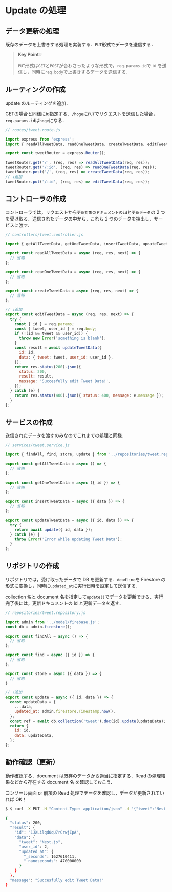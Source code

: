 # Update の処理

## データ更新の処理

既存のデータを上書きする処理を実装する．`PUT`形式でデータを送信する．

>**Key Point**💡
>
>`PUT`形式は`GET`と`POST`が合わさったような形式で，`req.params.id`で id を送信し，同時に`req.body`で上書きするデータを送信する．

## ルーティングの作成

update のルーティングを追加．

GETの場合と同様にid指定する．`/hoge`に`PUT`でリクエストを送信した場合，`req.params.id`は`hoge`になる．

```js
// routes/tweet.route.js

import express from 'express';
import { readAllTweetData, readOneTweetData, createTweetData, editTweetData } from '../controllers/tweet.controller.js';

export const tweetRouter = express.Router();

tweetRouter.get('/', (req, res) => readAllTweetData(req, res));
tweetRouter.get('/:id', (req, res) => readOneTweetData(req, res));
tweetRouter.post('/', (req, res) => createTweetData(req, res));
// ↓追加
tweetRouter.put('/:id', (req, res) => editTweetData(req, res));

```

## コントローラの作成

コントローラでは，リクエストから`更新対象のドキュメントのid`と`更新データ`の 2 つを受け取る．送信されたデータの中から，これら 2 つのデータを抽出し，サービスに渡す．

```js
// controllers/tweet.controller.js

import { getAllTweetData, getOneTweetData, insertTweetData, updateTweetData } from '../services/tweet.service.js';

export const readAllTweetData = async (req, res, next) => {
  // 省略
};

export const readOneTweetData = async (req, res, next) => {
  // 省略
};

export const createTweetData = async (req, res, next) => {
  // 省略
};

// ↓追加
export const editTweetData = async (req, res, next) => {
  try {
    const { id } = req.params;
    const { tweet, user_id } = req.body;
    if (!(id && tweet && user_id)) {
      throw new Error('something is blank');
    }
    const result = await updateTweetData({
      id: id,
      data: { tweet: tweet, user_id: user_id },
    });
    return res.status(200).json({
      status: 200,
      result: result,
      message: 'Succesfully edit Tweet Data!',
    });
  } catch (e) {
    return res.status(400).json({ status: 400, message: e.message });
  }
};

```

## サービスの作成

送信されたデータを渡すのみなのでこれまでの処理と同様．

```js
// services/tweet.service.js

import { findAll, find, store, update } from '../repositories/tweet.repository.js';

export const getAllTweetData = async () => {
  // 省略
};

export const getOneTweetData = async ({ id }) => {
  // 省略
};

export const insertTweetData = async ({ data }) => {
  // 省略
};

export const updateTweetData = async ({ id, data }) => {
  try {
    return await update({ id, data });
  } catch (e) {
    throw Error('Error while updating Tweet Data');
  }
};

```

## リポジトリの作成

リポジトリでは，受け取ったデータで DB を更新する．`deadline`を Firestore の形式に変換し，同時に`updated_at`に実行日時を設定して送信する．

collection 名と document 名を指定して`update()`でデータを更新できる．実行完了後には，更新ドキュメントの id と更新データを返す．

```js
// repositories/tweet.repository.js

import admin from '../model/firebase.js';
const db = admin.firestore();

export const findAll = async () => {
  // 省略
};

export const find = async ({ id }) => {
  // 省略
};

export const store = async ({ data }) => {
  // 省略
}

// ↓追加
export const update = async ({ id, data }) => {
  const updateData = {
    ...data,
    updated_at: admin.firestore.Timestamp.now(),
  };
  const ref = await db.collection('tweet').doc(id).update(updateData);
  return {
    id: id,
    data: updateData,
  };
};

```

## 動作確認（更新）

動作確認する．document は既存のデータから適当に指定する．Read の処理結果などから存在する document 名 を確認しておこう．

コンソール画面 or 前項の Read 処理でデータを確認し，データが更新されていれば OK！

```bash
$ $ curl -X PUT -H "Content-Type: application/json" -d '{"tweet":"Nest.js","user_id":2}' localhost:3001/tweet/1JXLilqdOqU7rCrwjEpA

{
  "status": 200,
  "result": {
    "id": "1JXLilqdOqU7rCrwjEpA",
    "data": {
      "tweet": "Nest.js",
      "user_id": 2,
      "updated_at": {
        "_seconds": 1627610411,
        "_nanoseconds": 470000000
      }
    }
  },
  "message": "Succesfully edit Tweet Data!"
}


```
